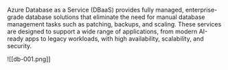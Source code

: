 Azure Database as a Service (DBaaS) provides fully managed, enterprise-grade database solutions that eliminate the need for manual database management tasks such as patching, backups, and scaling. These services are designed to support a wide range of applications, from modern AI-ready apps to legacy workloads, with high availability, scalability, and security.

![[db-001.png]]
